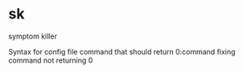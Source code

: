 # sk
symptom killer

Syntax for config file
command that should return 0:command fixing command not returning 0
